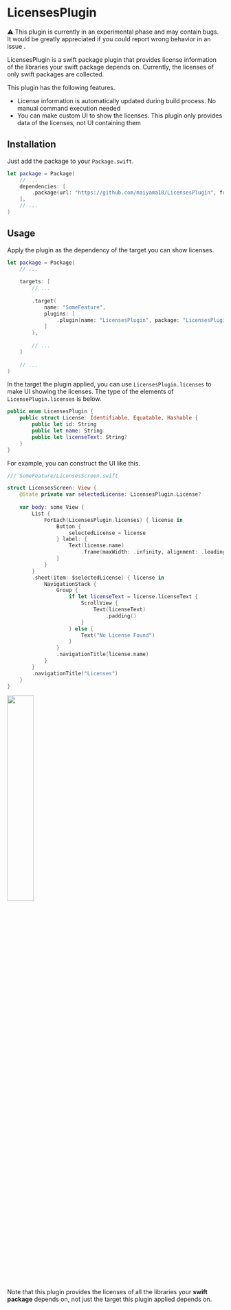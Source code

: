 # LicensesPlugin

⚠️ This plugin is currently in an experimental phase and may contain bugs. It would be greatly appreciated if you could report wrong behavior in an issue .

LicensesPlugin is a swift package plugin that provides license information of the libraries your swift package depends on. Currently, the licenses of only swift packages are collected.

This plugin has the following features.

- License information is automatically updated during build process. No manual command execution needed
- You can make custom UI to show the licenses. This plugin only provides data of the licenses, not UI containing them

## Installation

Just add the package to your `Package.swift`.

```swift
let package = Package(
    // ...
    dependencies: [
        .package(url: "https://github.com/maiyama18/LicensesPlugin", from: "0.1.0")
    ],
    // ...
)
```

## Usage

Apply the plugin as the dependency of the target you can show licenses.

```swift
let package = Package(
    // ...
    
    targets: [
        // ...
        
        .target(
            name: "SomeFeature",
            plugins: [
                .plugin(name: "LicensesPlugin", package: "LicensesPlugin"),
            ]
        ),
        
        // ...
    ]
    
    // ...
)
```

In the target the plugin applied, you can use `LicensesPlugin.licenses` to make UI showing the licenses. The type of the elements of `LicensePlugin.licenses` is below.

```swift
public enum LicensesPlugin {
    public struct License: Identifiable, Equatable, Hashable {
        public let id: String
        public let name: String
        public let licenseText: String?
    }
}
```

For example, you can construct the UI like this.

```swift
/// SomeFeature/LicensesScreen.swift

struct LicensesScreen: View {
    @State private var selectedLicense: LicensesPlugin.License?
    
    var body: some View {
        List {
            ForEach(LicensesPlugin.licenses) { license in
                Button {
                    selectedLicense = license
                } label: {
                    Text(license.name)
                        .frame(maxWidth: .infinity, alignment: .leading)
                }
            }
        }
        .sheet(item: $selectedLicense) { license in
            NavigationStack {
                Group {
                    if let licenseText = license.licenseText {
                        ScrollView {
                            Text(licenseText)
                                .padding()
                        }
                    } else {
                        Text("No License Found")
                    }
                }
                .navigationTitle(license.name)
            }
        }
        .navigationTitle("Licenses")
    }
}
```

<img src="https://user-images.githubusercontent.com/22269397/222938691-a8dbec3a-b129-4c6a-b5ed-fba60be91a7c.gif" width="35%">

Note that this plugin provides the licenses of all the libraries your **swift package** depends on, not just the target this plugin applied depends on.
